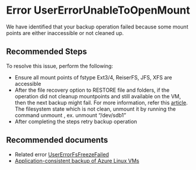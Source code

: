 <properties
        pageTitle="UserErrorUnableToOpenMount"
        description="UserErrorUnableToOpenMount"
        infoBubbleText="Some mount point is not accessible"
        resource="backup"
        authors="srinathvasireddy"
        ms.author="srinathvasireddy"
        displayOrder=""
        articleId="azurebackup-crc-usererrorunabletoopenmount"
        diagnosticScenario="azurebackup-crc-usererrorunabletoopenmount"
        selfHelpType="diagnostics"
        supportTopicIds=""
        resourceTags=""
        productPesIds="15207"
        cloudEnvironments="public, fairfax, usnat, ussec"
        ownershipId="StorageMediaEdge_Backup"
/>


# Error UserErrorUnableToOpenMount

 
<!--issueDescription-->

We have identified that your backup operation failed because some mount points are either inaccessible or not cleaned up.    
<!--/issueDescription-->



## **Recommended Steps**

To resolve this issue, perform the following:

- Ensure all mount points of fstype Ext3/4, ReiserFS, JFS, XFS are accessible
- After the file recovery option to RESTORE file and folders, if the operation did not cleanup mountpoints and still available on the VM, then the next backup might fail. For more information, refer this [article](https://docs.microsoft.com/azure/backup/backup-azure-restore-files-from-vm#closing-the-connection). 
  The filesystem state which is not clean, unmount it by running the command unmount <FilesSystem>, ex. unmount “/dev/sdb1”
- After completing the steps retry backup operation

## **Recommended documents**

- Related error [UserErrorFsFreezeFailed](https://docs.microsoft.com/azure/backup/backup-azure-vms-troubleshoot#usererrorfsfreezefailed---failed-to-freeze-one-or-more-mount-points-of-the-vm-to-take-a-file-system-consistent-snapshot)
- [Application-consistent backup of Azure Linux VMs](https://docs.microsoft.com/azure/backup/backup-azure-linux-app-consistent)

